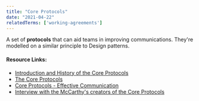 ```yaml
---
title: "Core Protocols"
date: "2021-04-22"
relatedTerms: ['working-agreements']
---
```


A set of **protocols** that can aid teams in improving communications. They're modelled on a similar principle to Design patterns.

#### Resource Links:

- [Introduction and History of the Core Protocols](https://www.plays-in-business.com/the-core-protocols-make-yourself-and-your-team-great/)
- [The Core Protocols](https://thecoreprotocols.org/)
- [Core Protocols - Effective Communication](https://blog.crisp.se/2017/11/12/martinchristensen/core-protocols-effective-communication)
- [Interview with the McCarthy's creators of the Core Protocols](https://www.infoq.com/interviews/mccarthy-core-protocols/)

